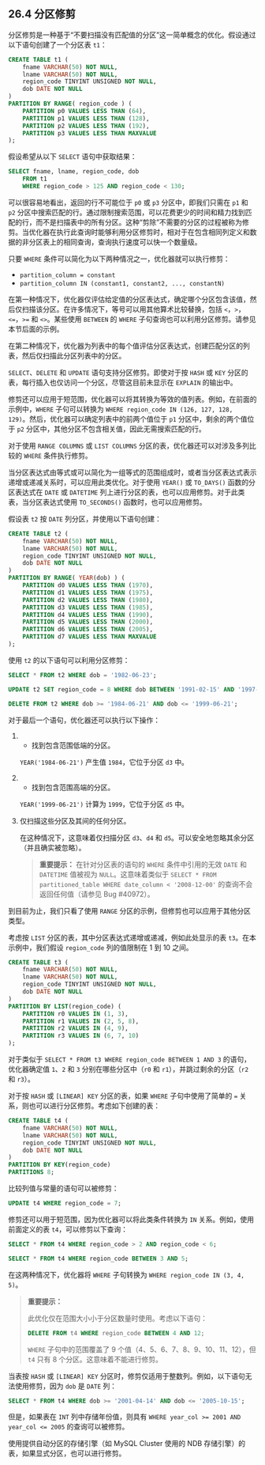 ## 26.4 分区修剪

分区修剪是一种基于“不要扫描没有匹配值的分区”这一简单概念的优化。假设通过以下语句创建了一个分区表 `t1`：

```sql
CREATE TABLE t1 (
    fname VARCHAR(50) NOT NULL,
    lname VARCHAR(50) NOT NULL,
    region_code TINYINT UNSIGNED NOT NULL,
    dob DATE NOT NULL
)
PARTITION BY RANGE( region_code ) (
    PARTITION p0 VALUES LESS THAN (64),
    PARTITION p1 VALUES LESS THAN (128),
    PARTITION p2 VALUES LESS THAN (192),
    PARTITION p3 VALUES LESS THAN MAXVALUE
);
```

假设希望从以下 `SELECT` 语句中获取结果：

```sql
SELECT fname, lname, region_code, dob
    FROM t1
    WHERE region_code > 125 AND region_code < 130;
```

可以很容易地看出，返回的行不可能位于 `p0` 或 `p3` 分区中，即我们只需在 `p1` 和 `p2` 分区中搜索匹配的行。通过限制搜索范围，可以花费更少的时间和精力找到匹配的行，而不是扫描表中的所有分区。这种“剪除”不需要的分区的过程被称为修剪。当优化器在执行此查询时能够利用分区修剪时，相对于在包含相同列定义和数据的非分区表上的相同查询，查询执行速度可以快一个数量级。

只要 `WHERE` 条件可以简化为以下两种情况之一，优化器就可以执行修剪：

- `partition_column = constant`
- `partition_column IN (constant1, constant2, ..., constantN)`

在第一种情况下，优化器仅评估给定值的分区表达式，确定哪个分区包含该值，然后仅扫描该分区。在许多情况下，等号可以用其他算术比较替换，包括 `<`，`>`，`<=`，`>=` 和 `<>`。某些使用 `BETWEEN` 的 `WHERE` 子句查询也可以利用分区修剪。请参见本节后面的示例。

在第二种情况下，优化器为列表中的每个值评估分区表达式，创建匹配分区的列表，然后仅扫描此分区列表中的分区。

`SELECT`、`DELETE` 和 `UPDATE` 语句支持分区修剪。即使对于按 `HASH` 或 `KEY` 分区的表，每行插入也仅访问一个分区，尽管这目前未显示在 `EXPLAIN` 的输出中。

修剪还可以应用于短范围，优化器可以将其转换为等效的值列表。例如，在前面的示例中，`WHERE` 子句可以转换为 `WHERE region_code IN (126, 127, 128, 129)`。然后，优化器可以确定列表中的前两个值位于 `p1` 分区中，剩余的两个值位于 `p2` 分区中，其他分区不包含相关值，因此无需搜索匹配的行。

对于使用 `RANGE COLUMNS` 或 `LIST COLUMNS` 分区的表，优化器还可以对涉及多列比较的 `WHERE` 条件执行修剪。

当分区表达式由等式或可以简化为一组等式的范围组成时，或者当分区表达式表示递增或递减关系时，可以应用此类优化。对于使用 `YEAR()` 或 `TO_DAYS()` 函数的分区表达式在 `DATE` 或 `DATETIME` 列上进行分区的表，也可以应用修剪。对于此类表，当分区表达式使用 `TO_SECONDS()` 函数时，也可以应用修剪。

假设表 `t2` 按 `DATE` 列分区，并使用以下语句创建：

```sql
CREATE TABLE t2 (
    fname VARCHAR(50) NOT NULL,
    lname VARCHAR(50) NOT NULL,
    region_code TINYINT UNSIGNED NOT NULL,
    dob DATE NOT NULL
)
PARTITION BY RANGE( YEAR(dob) ) (
    PARTITION d0 VALUES LESS THAN (1970),
    PARTITION d1 VALUES LESS THAN (1975),
    PARTITION d2 VALUES LESS THAN (1980),
    PARTITION d3 VALUES LESS THAN (1985),
    PARTITION d4 VALUES LESS THAN (1990),
    PARTITION d5 VALUES LESS THAN (2000),
    PARTITION d6 VALUES LESS THAN (2005),
    PARTITION d7 VALUES LESS THAN MAXVALUE
);
```

使用 `t2` 的以下语句可以利用分区修剪：

```sql
SELECT * FROM t2 WHERE dob = '1982-06-23';

UPDATE t2 SET region_code = 8 WHERE dob BETWEEN '1991-02-15' AND '1997-04-25';

DELETE FROM t2 WHERE dob >= '1984-06-21' AND dob <= '1999-06-21';
```

对于最后一个语句，优化器还可以执行以下操作：

1. - 找到包含范围低端的分区。

   `YEAR('1984-06-21')` 产生值 `1984`，它位于分区 `d3` 中。

2. - 找到包含范围高端的分区。

   `YEAR('1999-06-21')` 计算为 `1999`，它位于分区 `d5` 中。

3. 仅扫描这些分区及其间的任何分区。

   在这种情况下，这意味着仅扫描分区 `d3`、`d4` 和 `d5`。可以安全地忽略其余分区（并且确实被忽略）。

   > **重要提示：**
   > 在针对分区表的语句的 `WHERE` 条件中引用的无效 `DATE` 和 `DATETIME` 值被视为 `NULL`。这意味着类似于 `SELECT * FROM partitioned_table WHERE date_column < '2008-12-00'` 的查询不会返回任何值（请参见 Bug #40972）。

到目前为止，我们只看了使用 `RANGE` 分区的示例，但修剪也可以应用于其他分区类型。

考虑按 `LIST` 分区的表，其中分区表达式递增或递减，例如此处显示的表 `t3`。在本示例中，我们假设 `region_code` 列的值限制在 1 到 10 之间。

```sql
CREATE TABLE t3 (
    fname VARCHAR(50) NOT NULL,
    lname VARCHAR(50) NOT NULL,
    region_code TINYINT UNSIGNED NOT NULL,
    dob DATE NOT NULL
)
PARTITION BY LIST(region_code) (
    PARTITION r0 VALUES IN (1, 3),
    PARTITION r1 VALUES IN (2, 5, 8),
    PARTITION r2 VALUES IN (4, 9),
    PARTITION r3 VALUES IN (6, 7, 10)
);
```

对于类似于 `SELECT * FROM t3 WHERE region_code BETWEEN 1 AND 3` 的语句，优化器确定值 `1`、`2` 和 `3` 分别在哪些分区中（`r0` 和 `r1`），并跳过剩余的分区（`r2` 和 `r3`）。

对于按 `HASH` 或 `[LINEAR] KEY` 分区的表，如果 `WHERE` 子句中使用了简单的 `=` 关系，则也可以进行分区修剪。考虑如下创建的表：

```sql
CREATE TABLE t4 (
    fname VARCHAR(50) NOT NULL,
    lname VARCHAR(50) NOT NULL,
    region_code TINYINT UNSIGNED NOT NULL,
    dob DATE NOT NULL
)
PARTITION BY KEY(region_code)
PARTITIONS 8;
```

比较列值与常量的语句可以被修剪：

```sql
UPDATE t4 WHERE region_code = 7;
```

修剪还可以用于短范围，因为优化器可以将此类条件转换为 `IN` 关系。例如，使用前面定义的表 `t4`，可以修剪以下查询：

```sql
SELECT * FROM t4 WHERE region_code > 2 AND region_code < 6;

SELECT * FROM t4 WHERE region_code BETWEEN 3 AND 5;
```

在这两种情况下，优化器将 `WHERE` 子句转换为 `WHERE region_code IN (3, 4, 5)`。

> **重要提示：**
>
> 此优化仅在范围大小小于分区数量时使用。考虑以下语句：
>
> ```sql
> DELETE FROM t4 WHERE region_code BETWEEN 4 AND 12;
> ```
>
> `WHERE` 子句中的范围覆盖了 9 个值（4、5、6、7、8、9、10、11、12），但 `t4` 只有 8 个分区。这意味着不能进行修剪。

当表按 `HASH` 或 `[LINEAR] KEY` 分区时，修剪仅适用于整数列。例如，以下语句无法使用修剪，因为 `dob` 是 `DATE` 列：

```sql
SELECT * FROM t4 WHERE dob >= '2001-04-14' AND dob <= '2005-10-15';
```

但是，如果表在 `INT` 列中存储年份值，则具有 `WHERE year_col >= 2001 AND year_col <= 2005` 的查询可以被修剪。

使用提供自动分区的存储引擎（如 MySQL Cluster 使用的 NDB 存储引擎）的表，如果显式分区，也可以进行修剪。